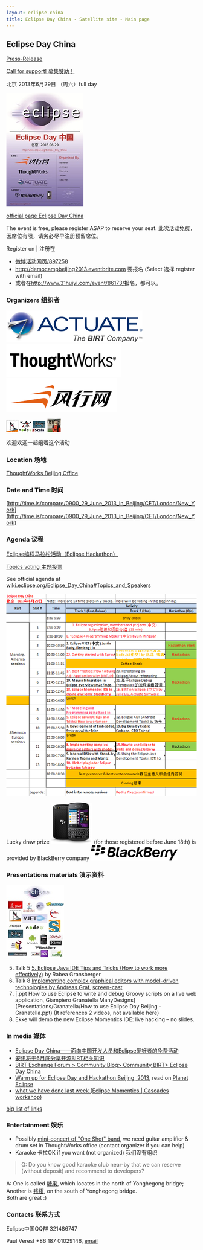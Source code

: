 ```yaml
---
layout: eclipse-china
title: Eclipse Day China - Satellite site - Main page
---
```


## Eclipse Day China

[Press-Release](press-release)	

[Call for support! 募集赞助！](call-for-support)

<p>北京 2013年6月29日 （周六）full day </p>

![Eclipse-4-tiny.jpg](Poster/Eclipse-4-tiny.jpg)

<p><a href="http://wiki.eclipse.org/Eclipse_Day_China">official page Eclipse Day China</a></p>

<p>The event is free, please register ASAP to reserve your seat. 此次活动免费，因席位有限，请务必尽早注册预留席位。</p>
<p>Register on | 注册在
	<ul>
		<li><a href="http://event.weibo.com/897258">微博活动网页/897258</a></li>
		<li><a href="http://democampbeijing2013.eventbrite.com">http://democampbeijing2013.eventbrite.com</a> 要报名 
		(Select 选择 register with email) </li>
		<li>或者在<a href="http://www.31huiyi.com/event/86173/">http://www.31huiyi.com/event/86173/</a>报名，都可以。</li>
	</ul>
</p>

### Organizers 组织者

![Actuate_logo_SM.jpg](../Pictures/Actuate_logo_SM.jpg)  ![TW-lg-small.png](../Pictures/TW-lg-small.png) 
![Funshion-logo-294.PNG](../Pictures/Funshion-logo-294.PNG)

![JVM-and-Node-2-micro.png](../Pictures/JVM-and-Node-2-micro.png)  ![Jin-logo-micro.jpg](../Pictures/Jin-logo-micro.jpg)

欢迎欢迎一起组着这个活动

### Location 场地

[ThoughtWorks Beijing Office](/Day/Location/ThoughtWorksOffice)

### Date and Time 时间

[http://time.is/compare/0900_29_June_2013_in_Beijing/CET/London/New_York](http://time.is/compare/0900_29_June_2013_in_Beijing/CET/London/New_York)

### Agenda 议程

<p><a href="/hackathon/hackathon_beijing_2013.html">Eclipse编程马拉松活动（Eclipse Hackathon）</a></p>

[Topics voting 主题投票](topics-voting)

See official agenda at [wiki.eclipse.org/Eclipse_Day_China#Topics_and_Speakers](http://wiki.eclipse.org/Eclipse_Day_China#Topics_and_Speakers)

![Agenda-03.PNG](Agenda-03.PNG)

Lucky draw prize ![Blackberry_Q10_Black-small.png](../Pictures/Blackberry_Q10_Black-small.png) (for those registered before June 18th)
is provided by BlackBerry company ![Blackberry_Logo_230px.svg.png](../Pictures/Blackberry_Logo_230px.svg.png)

### Presentations materials 演示资料

![Languages-and-technologies-under-eclipse-5-tiny.jpg](../Pictures/Languages-and-technologies-under-eclipse-5-tiny.jpg)

5) Talk 5 [5. Eclipse Java IDE Tips and Tricks (How to work more effectively)](Presentations/Rabea_Gransberger/EclipseTippsAndTricks_NoNotes.pptx) by Rabea Gransberger  
8) Talk 8 [Implementing complex graphical editors with model-driven technologies by Andreas Graf](Presentations/Andreas_Graf/Eclipse_DemoCamp_Beijing_2013.pdf),
 [screen-cast](Presentations/Andreas_Graf/GeneratedEditor.mp4)  
14) [.ppt How to use Eclipse to write and debug Groovy scripts on a live web application, Giampiero Granatella
 ManyDesigns](Presentations/Granatella/How to use Eclipse Day Beijing - Granatella.ppt) (It references 2 videos, not available here)
18) Ekke will demo the new Eclipse Momentics IDE: live hacking – no slides. 

### In media 媒体

- [Eclipse Day China——面向中国开发人员和Eclipse爱好者的免费活动](http://user.qzone.qq.com/1521656858/blog/1370401338)	
- [安讯将于6月底分享开源BIRT相关知识](http://www.jifang360.com/news/2013617/n409649290.html)
- [BIRT Exchange Forum > Community Blog> Community BIRT> Eclipse Day China](http://www.birt-exchange.org/org/forum/index.php/blog/6/entry-492-eclipse-day-china/)
- [Warm up for Eclipse Day and Hackathon Beijing, 2013](http://jmj-eclipse.blogspot.com/2013/06/warm-up-for-eclipse-day-and-hackathon.html),
 read on [Planet Eclipse](http://planeteclipse.org/planet/)
- [what we have done last week (Eclipse Momentics | Cascades workshop)](http://ekkescorner.wordpress.com/2013/06/18/what-we-have-done-last-week-eclipse-momentics-cascades-workshop/)  

[big list of links](event-in-media)

### Entertainment 娱乐

- Possibly [mini-concert of "One Shot" band](https://www.dropbox.com/s/ysm39hi7b8k6af8/blue-suede-shoes-small.mov),
 we need guitar amplifier & drum set in ThoughtWorks office (contact organizer if you can help) 
- Karaoke 卡拉OK if you want (not organized) 我们没有组织
> Q: Do you know good karaoke club near-by that we can reserve (without deposit) and recommend to developers?

A: One is called [糖果](http://www.dianping.com/shop/513037), which locates in the north of Yonghegong bridge; 
Another is [钱柜](http://www.dianping.com/shop/2047324), on the south of Yonghegong bridge.  
Both are great :)

### Contacts 联系方式

Eclipse中国QQ群 321486747 

Paul Verest +86 187 01029146, [email](mailto:paul.verest@live.com?subject=Eclipse-Day-China&body=I_would_like_to_support_Eclipse_Day_China_event)

